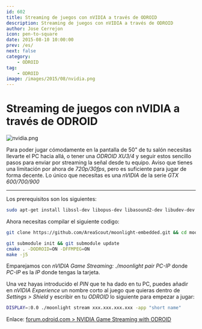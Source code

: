 ```yaml
---
id: 602
title: Streaming de juegos con nVIDIA a través de ODROID
description: Streaming de juegos con nVIDIA a través de ODROID
author: Jose Cerrejon
icon: pen-to-square
date: 2015-08-10 10:00:00
prev: /es/
next: false
category:
    - ODROID
tag:
    - ODROID
image: /images/2015/08/nvidia.png
---
```


# Streaming de juegos con nVIDIA a través de ODROID

![nvidia.png](/images/2015/08/nvidia.png)

Para poder jugar cómodamente en la pantalla de 50" de tu salón necesitas llevarte el PC hacia allá, o tener una _ODROID XU3/4_ y seguir estos sencillo pasos para enviar por streaming la señal desde tu equipo. Aviso que tienes una limitación por ahora de _720p/30fps_, pero es suficiente para jugar de forma decente. Lo único que necesitas es una _nVIDIA_ de la serie _GTX 600/700/900_

---

Los prerequisitos son los siguientes:

```bash
sudo apt-get install libssl-dev libopus-dev libasound2-dev libudev-dev libavahi-client-dev libcurl4-openssl-dev libevdev-dev libavcodec-ffmpeg-dev libavutil-ffmpeg-dev libswscale-ffmpeg-dev
```

Ahora necesitas compilar el siguiente codigo:

```bash
git clone https://github.com/AreaScout/moonlight-embedded.git && cd moonlight-embedded

git submodule init && git submodule update
cmake . -DODROID=ON -DFFMPEG=ON
make -j5
```

Emparejamos con _nVIDIA Game Streaming: ./moonlight pair PC-IP_ donde _PC-IP_ es la _IP_ donde tengas la tarjeta.

Una vez hayas introducido el _PIN_ que te ha dado en tu PC, puedes añadir en _nVIDIA Experience_ un nombre corto al juego que quieras dentro de _Settings > Shield_ y escribir en tu _ODROID_ lo siguiente para empezar a jugar:

```bash
DISPLAY=:0.0 ./moonlight stream xxx.xxx.xxx.xxx -app "short name"
```

Enlace: [forum.odroid.com > NVIDIA Game Streaming with ODROID](https://forum.odroid.com/viewtopic.php?f=91&t=15456)
